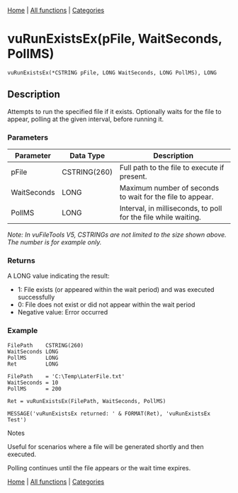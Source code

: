 [Home](../index.md) | [All functions](index.md) | [Categories](../categories/index.md)

# vuRunExistsEx(pFile, WaitSeconds, PollMS)

```Prototype
vuRunExistsEx(*CSTRING pFile, LONG WaitSeconds, LONG PollMS), LONG
```


## Description
Attempts to run the specified file if it exists. Optionally waits for the file to appear, polling at the given interval, before running it.

### Parameters

| Parameter    | Data Type    | Description                                                                 |
|--------------|--------------|-----------------------------------------------------------------------------|
| pFile        | CSTRING(260) | Full path to the file to execute if present.                                |
| WaitSeconds  | LONG         | Maximum number of seconds to wait for the file to appear.                   |
| PollMS       | LONG         | Interval, in milliseconds, to poll for the file while waiting.              |

_Note: In vuFileTools V5, CSTRINGs are not limited to the size shown above. The number is for example only._

### Returns
A LONG value indicating the result:

- 1: File exists (or appeared within the wait period) and was executed successfully  
- 0: File does not exist or did not appear within the wait period  
- Negative value: Error occurred  

### Example

```Clarion
FilePath    CSTRING(260)
WaitSeconds LONG
PollMS      LONG
Ret         LONG

FilePath    = 'C:\Temp\LaterFile.txt'
WaitSeconds = 10
PollMS      = 200

Ret = vuRunExistsEx(FilePath, WaitSeconds, PollMS)

MESSAGE('vuRunExistsEx returned: ' & FORMAT(Ret), 'vuRunExistsEx Test')

```
Notes

Useful for scenarios where a file will be generated shortly and then executed.

Polling continues until the file appears or the wait time expires.

[Home](../index.md) | [All functions](index.md) | [Categories](../categories/index.md)
